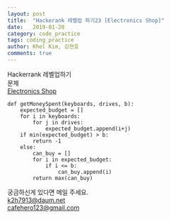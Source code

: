 ```yaml
---
layout: post
title:  "Hackerank 레벨업 하기23 [Electronics Shop]"
date:   2019-01-20
category: code_practice
tags: coding_practice
author: Khel Kim, 김현호
comments: true
---
```


Hackerrank 레벨업하기  
문제  
[Electronics Shop](https://www.hackerrank.com/challenges/electronics-shop/problem)

~~~
def getMoneySpent(keyboards, drives, b):
    expected_budget = []
    for i in keyboards:
        for j in drives:
            expected_budget.append(i+j)
    if min(expected_budget) > b:
        return -1
    else:
        can_buy = []
        for i in expected_budget:
            if i <= b:
                can_buy.append(i)
        return max(can_buy)
~~~

궁금하신게 있다면 메일 주세요.  
k2h7913@daum.net  
cafehero123@gmail.com
